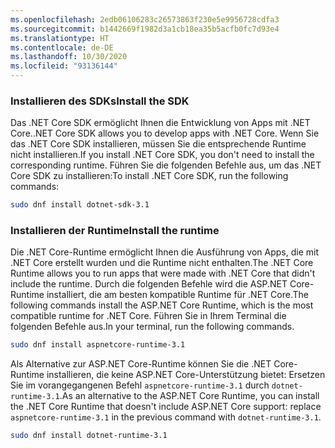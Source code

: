 ```yaml
---
ms.openlocfilehash: 2edb06106283c26573863f230e5e9956728cdfa3
ms.sourcegitcommit: b1442669f1982d3a1cb18ea35b5acfb0fc7d93e4
ms.translationtype: HT
ms.contentlocale: de-DE
ms.lasthandoff: 10/30/2020
ms.locfileid: "93136144"
---
```


### <a name="install-the-sdk"></a><span data-ttu-id="b6b98-101">Installieren des SDKs</span><span class="sxs-lookup"><span data-stu-id="b6b98-101">Install the SDK</span></span>

<span data-ttu-id="b6b98-102">Das .NET Core SDK ermöglicht Ihnen die Entwicklung von Apps mit .NET Core.</span><span class="sxs-lookup"><span data-stu-id="b6b98-102">.NET Core SDK allows you to develop apps with .NET Core.</span></span> <span data-ttu-id="b6b98-103">Wenn Sie das .NET Core SDK installieren, müssen Sie die entsprechende Runtime nicht installieren.</span><span class="sxs-lookup"><span data-stu-id="b6b98-103">If you install .NET Core SDK, you don't need to install the corresponding runtime.</span></span> <span data-ttu-id="b6b98-104">Führen Sie die folgenden Befehle aus, um das .NET Core SDK zu installieren:</span><span class="sxs-lookup"><span data-stu-id="b6b98-104">To install .NET Core SDK, run the following commands:</span></span>

```bash
sudo dnf install dotnet-sdk-3.1
```

### <a name="install-the-runtime"></a><span data-ttu-id="b6b98-105">Installieren der Runtime</span><span class="sxs-lookup"><span data-stu-id="b6b98-105">Install the runtime</span></span>

<span data-ttu-id="b6b98-106">Die .NET Core-Runtime ermöglicht Ihnen die Ausführung von Apps, die mit .NET Core erstellt wurden und die Runtime nicht enthalten.</span><span class="sxs-lookup"><span data-stu-id="b6b98-106">The .NET Core Runtime allows you to run apps that were made with .NET Core that didn't include the runtime.</span></span> <span data-ttu-id="b6b98-107">Durch die folgenden Befehle wird die ASP.NET Core-Runtime installiert, die am besten kompatible Runtime für .NET Core.</span><span class="sxs-lookup"><span data-stu-id="b6b98-107">The following commands install the ASP.NET Core Runtime, which is the most compatible runtime for .NET Core.</span></span> <span data-ttu-id="b6b98-108">Führen Sie in Ihrem Terminal die folgenden Befehle aus.</span><span class="sxs-lookup"><span data-stu-id="b6b98-108">In your terminal, run the following commands.</span></span>

```bash
sudo dnf install aspnetcore-runtime-3.1
```

<span data-ttu-id="b6b98-109">Als Alternative zur ASP.NET Core-Runtime können Sie die .NET Core-Runtime installieren, die keine ASP.NET Core-Unterstützung bietet: Ersetzen Sie im vorangegangenen Befehl `aspnetcore-runtime-3.1` durch `dotnet-runtime-3.1`.</span><span class="sxs-lookup"><span data-stu-id="b6b98-109">As an alternative to the ASP.NET Core Runtime, you can install the .NET Core Runtime that doesn't include ASP.NET Core support: replace `aspnetcore-runtime-3.1` in the previous command with `dotnet-runtime-3.1`.</span></span>

```bash
sudo dnf install dotnet-runtime-3.1
```
